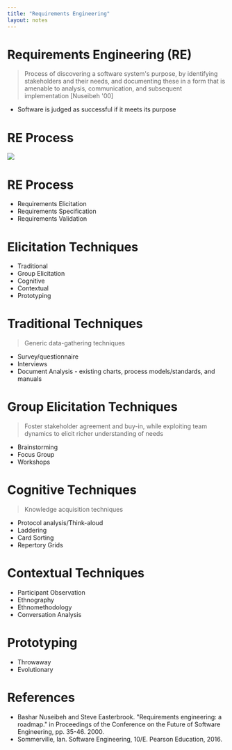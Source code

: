 ```yaml
---
title: "Requirements Engineering"
layout: notes
---
```


[re-process]: /images/requirements/requirements-engineering-process.png

# Requirements Engineering (RE)
> Process of discovering a software system's purpose, by identifying stakeholders and their needs, and documenting these in a form that is amenable to analysis, communication, and subsequent implementation [Nuseibeh '00]
* Software is judged as successful if it meets its purpose

# RE Process
![][re-process]

# RE Process
* Requirements Elicitation
* Requirements Specification
* Requirements Validation

# Elicitation Techniques
* Traditional
* Group Elicitation
* Cognitive
* Contextual
* Prototyping

# Traditional Techniques
> Generic data-gathering techniques

* Survey/questionnaire
* Interviews
* Document Analysis - existing charts, process models/standards, and manuals

# Group Elicitation Techniques
> Foster stakeholder agreement and buy-in, while exploiting team dynamics to elicit richer understanding of needs

* Brainstorming
* Focus Group
* Workshops

# Cognitive Techniques
> Knowledge acquisition techniques

* Protocol analysis/Think-aloud
* Laddering
* Card Sorting
* Repertory Grids

# Contextual Techniques
* Participant Observation
* Ethnography
* Ethnomethodology
* Conversation Analysis

# Prototyping
* Throwaway
* Evolutionary

# References
* Bashar Nuseibeh and Steve Easterbrook. "Requirements engineering: a roadmap." in Proceedings of the Conference on the Future of Software Engineering, pp. 35-46. 2000.
* Sommerville, Ian. Software Engineering, 10/E. Pearson Education, 2016.